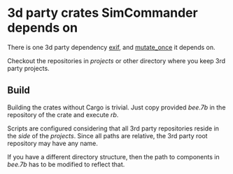 # 3d party crates SimCommander depends on

There is one 3d party dependency [exif](https://github.com/kamadak/exif-rs),
and [mutate_once](https://github.com/kamadak/mutate_once-rs) it depends on.

Checkout the repositories in _projects_ or other directory where you keep 3rd party projects.

## Build
Building the crates without Cargo is trivial. Just copy provided _bee.7b_ in the repository of the crate and execute *rb*.

Scripts are configured considering that all 3rd party repositories reside in the _side_ of the _projects_.
Since all paths are relative, the 3rd party root repository may have any name.

If you have a different directory structure, then the path to components in _bee.7b_ has to be modified to reflect that.